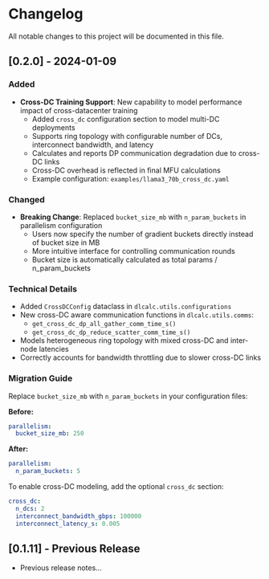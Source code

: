 # Changelog

All notable changes to this project will be documented in this file.

## [0.2.0] - 2024-01-09

### Added
- **Cross-DC Training Support**: New capability to model performance impact of cross-datacenter training
  - Added `cross_dc` configuration section to model multi-DC deployments
  - Supports ring topology with configurable number of DCs, interconnect bandwidth, and latency
  - Calculates and reports DP communication degradation due to cross-DC links
  - Cross-DC overhead is reflected in final MFU calculations
  - Example configuration: `examples/llama3_70b_cross_dc.yaml`

### Changed
- **Breaking Change**: Replaced `bucket_size_mb` with `n_param_buckets` in parallelism configuration
  - Users now specify the number of gradient buckets directly instead of bucket size in MB
  - More intuitive interface for controlling communication rounds
  - Bucket size is automatically calculated as total params / n_param_buckets

### Technical Details
- Added `CrossDCConfig` dataclass in `dlcalc.utils.configurations`
- New cross-DC aware communication functions in `dlcalc.utils.comms`:
  - `get_cross_dc_dp_all_gather_comm_time_s()`
  - `get_cross_dc_dp_reduce_scatter_comm_time_s()`
- Models heterogeneous ring topology with mixed cross-DC and inter-node latencies
- Correctly accounts for bandwidth throttling due to slower cross-DC links

### Migration Guide
Replace `bucket_size_mb` with `n_param_buckets` in your configuration files:

**Before:**
```yaml
parallelism:
  bucket_size_mb: 250
```

**After:**
```yaml
parallelism:
  n_param_buckets: 5
```

To enable cross-DC modeling, add the optional `cross_dc` section:
```yaml
cross_dc:
  n_dcs: 2
  interconnect_bandwidth_gbps: 100000
  interconnect_latency_s: 0.005
```

## [0.1.11] - Previous Release
- Previous release notes...
